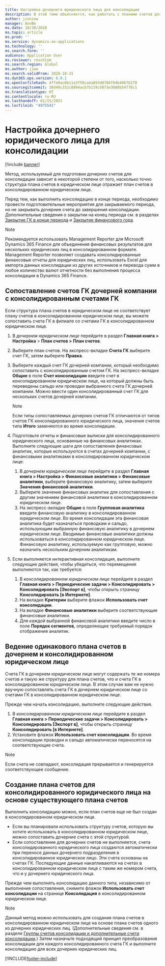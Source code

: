 ```yaml
---
title: Настройка дочернего юридического лица для консолидации
description: В этой теме объясняется, как работать с планами счетов для консолидированных компаний.
author: jinniew
manager: AnnBe
ms.date: 10/30/2020
ms.topic: article
ms.prod: ''
ms.service: dynamics-ax-applications
ms.technology: ''
ms.search.form: ''
audience: Application User
ms.reviewer: roschlom
ms.search.region: Global
ms.author: jiwo
ms.search.validFrom: 2020-10-31
ms.dyn365.ops.version: 8.0.1
ms.openlocfilehash: 4ffe0ac0b11a3f58ca4a893d8786f04b4067b270
ms.sourcegitcommit: 38d40c331c8894acb7b119c5073e3088b54776c1
ms.translationtype: HT
ms.contentlocale: ru-RU
ms.lasthandoff: 01/15/2021
ms.locfileid: "4975541"
---
```

# <a name="set-up-a-subsidiary-legal-entity-for-consolidation"></a>Настройка дочернего юридического лица для консолидации

[!include [banner](../includes/banner.md)]

Метод, используемый для подготовки дочерних счетов для консолидации зависит в некоторой степени от того, насколько точно структура плана счетов в юридическом лице отражает план счетов в консолидированном юридическом лице.

Перед тем, как выполнить консолидацию в конце периода, необходимо провести подготовительные мероприятия для закрываемого периода, но не закрывать дочерние счета до завершения консолидации. Дополнительные сведения о закрытии на конец периода см. в разделах [Закрытие ГК в конце периода](close-general-ledger-at-period-end.md) и [Закрытие финансового года](tasks/close-fiscal-year.md).

> [!NOTE]
>  Рекомендуется использовать Management Reporter для Microsoft Dynamics 365 Finance для объединения финансовых результатов для нескольких юридических лиц в консолидированном формате. Management Reporter позволяет создавать консолидированные финансовые отчеты для юридических лиц, использовать Excel для импорта данных консолидации из других источников и перевода сумм в любое количество валют отчетности без выполнения процесса консолидации в Dynamics 365 Finance.

## <a name="map-subsidiary-main-accounts-to-consolidated-main-accounts"></a>Сопоставление счетов ГК дочерней компании с консолидированным счетами ГК

Если структура плана счетов в юридическом лице не соответствует плану счетов в консолидированном юридическом лице, вы можете сопоставить счета ГК в филиале со счетами ГК в консолидированном юридическом лице.

1. В *дочернем юридическом лице* перейдите в раздел **Главная книга \> Настройка** \> **План счетов \> План счетов**.
2. Выберите план счетов. На экспресс-вкладке **Счета ГК** выберите счет ГК, затем выберите **Правка**.
3. Выберите каждый счет ГК дочерней компании, который необходимо сопоставить с консолидированным счетом ГК. На экспресс-вкладке **Общие** в поле **Счет консолидации** введите счет в консолидированном юридическом лице, на который должны быть переведены сальдо или проводки выбранного счета ГК дочерней компании. Можно ввести один консолидированный счет ГК для нескольких счетов дочерней компании.

    > [!NOTE]
    > Если типы сопоставляемых дочерних счетов ГК отличаются от типов счетов ГК консолидированного юридического лица, значения счетов типа **Итого** заменяются во время консолидации.

4. Подготовьте отчеты и финансовые выписки для консолидированного юридического лица, основанные на финансовых аналитиках. Выполните следующие шаги для сопоставления финансовых аналитик, которые используются в счетах дочерней компании, с финансовыми аналитиками в консолидированном юридическом лице:

    1. В *дочернем юридическом лице* перейдите в раздел **Главная книга \> Настройка \> Финансовые аналитики \> Финансовые аналитики**, выберите финансовую аналитику, затем выберите **Значения финансовой аналитики**.
    2. Выберите значение финансовых аналитик для сопоставления с другим значением финансовой аналитики в консолидированном юридическом лице.
    3. На экспресс-вкладке **Общие** в поле **Групповая аналитика** введите финансовую аналитику в консолидированном юридическом лице. Во время консолидации эта финансовая аналитика будет назначаться проводкам и сальдо, использующим выбранную финансовую аналитику в дочернем юридическом лице. Вводимые финансовые аналитики должны использоваться в консолидированном юридическом лице. Финансовую аналитику, используемую как групповую, можно назначить нескольким дочерним аналитикам.

5. Если выполняется интерактивная консолидация, выполните следующие действия, чтобы убедиться, что перемещения выполняются так, как требуется:

    1. В *консолидированном юридическом лице* перейдите в раздел **Главная книга \> Периодические задачи \> Консолидировать \> Консолидировать \[Экспорт в\]**, чтобы открыть страницу **Консолидировать \[в Интернете\]**.
    2. На вкладке **Критерии** выберите флажок **Использовать счет консолидации**.
    3. На вкладке **Финансовые аналитики** выберите соответствующие финансовые аналитики.
    4. Для каждой выбранной финансовой аналитики введите число в поле **Порядок сегментов**, определяющее требуемый порядок отображения аналитик.

## <a name="maintain-the-same-chart-of-accounts-in-the-subsidiary-and-consolidated-legal-entities"></a>Ведение одинакового плана счетов в дочернем и консолидированном юридическом лице

Счета ГК в дочернем юридическом лице могут содержать те же номера счетов и такую же структуру для плана счетов, что и счета ГК в консолидированном юридическом лице. В этом случае вам не нужно вручную сопоставлять счета ГК в дочернем юридическом лице со счетами ГК в консолидированном юридическом лице.

Прежде чем начать консолидацию, выполните следующие действия.

1. В *консолидированном юридическом лице* перейдите в раздел **Главная книга \> Периодические задачи \> Консолидировать \> Консолидировать \[Экспорт в\]**, чтобы открыть страницу **Консолидировать \[в Интернете\]**.
2. Установите флажок **Использовать счет консолидации**. Во время консолидации проводки и сальдо автоматически переносятся на соответствующие счета.

> [!NOTE]
> Если счета не совпадают, консолидация прерывается и генерируется соответствующее сообщение.

## <a name="create-a-chart-of-accounts-for-the-consolidated-legal-entity-based-on-an-existing-chart-of-accounts"></a>Создание плана счетов для консолидированного юридического лица на основе существующего плана счетов

Выполнить консолидацию можно, если план счетов еще не был создан в консолидированном юридическом лице.

- Если вы планировали использовать структуру счетов, которую вы хотите использовать в консолидированном юридическом лице, можно сопоставить дочерние счета с этой структурой.
- Если сопоставление для дочерних счетов не выполняется, счета консолидированного юридического лица создаются автоматически при переносе данных дочернего подразделения в консолидированное юридическое лицо. Эти счета основаны на счетах ГК. Последующие данные накапливаются на счетах в консолидированном юридическом лице с таким же номером счета, что и у дочернего юридического лица.

Прежде чем выполнять консолидацию данного типа, независимо от выполнения сопоставления, снимите флажок **Использовать счет консолидации** на странице **Консолидация** в консолидированном юридическом лице.

> [!NOTE]
> Данный метод можно использовать для создания плана счетов в консолидированном юридическом лице на основе плана счетов одного из дочерних юридических лиц. (Дополнительные сведения см. в разделе [Группы счетов консолидации и дополнительные счета консолидации](../budgeting/consolidation-account-groups-consolidation-accounts.md).) Затем назначьте подходящий принцип преобразования консолидации для каждого консолидированного счета ГК и выполните консолидацию для всех дочерних юридических лиц.


[!INCLUDE[footer-include](../../includes/footer-banner.md)]